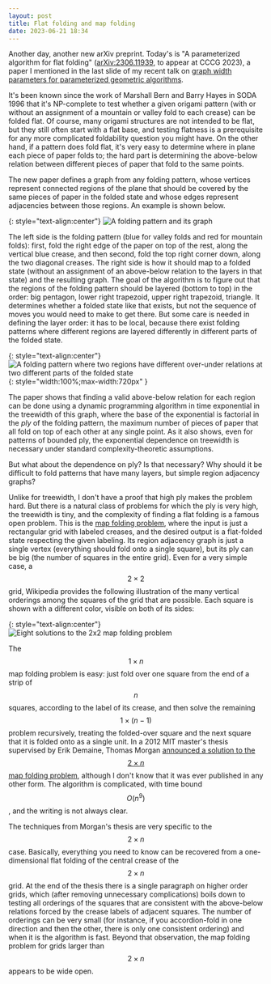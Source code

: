 ```yaml
---
layout: post
title: Flat folding and map folding
date: 2023-06-21 18:34
---
```

Another day, another new arXiv preprint. Today's is "A parameterized algorithm for flat folding" ([arXiv:2306.11939](https://arxiv.org/abs/2306.11939), to appear at CCCG 2023), a paper I mentioned in the last slide of my recent talk on [graph width parameters for parameterized geometric algorithms](https://www.ics.uci.edu/~eppstein/pubs/Epp-WPAGP-23.pdf).

It's been known since the work of Marshall Bern and Barry Hayes in SODA 1996 that it's NP-complete to test whether a given origami pattern (with or without an assignment of a mountain or valley fold to each crease) can be folded flat. Of course, many origami structures are not intended to be flat, but they still often start with a flat base, and testing flatness is a prerequisite for any more complicated foldability question you might have. On the other hand, if a pattern does fold flat, it's very easy to determine where in plane each piece of paper folds to; the hard part is determining the above-below relation between different pieces of paper that fold to the same points.

The new paper defines a graph from any folding pattern, whose vertices represent connected regions of the plane that should be covered by the same pieces of paper in the folded state and whose edges represent adjacencies between those regions. An example is shown below.

{: style="text-align:center"}
![A folding pattern and its graph]({{site.baseurl}}/assets/2023/folding-graph.svg)

The left side is the folding pattern (blue for valley folds and red for mountain folds): first, fold the right edge of the paper on top of the rest, along the vertical blue crease, and then second, fold the top right corner down, along the two diagonal creases. The right side is how it should map to a folded state (without an assignment of an above-below relation to the layers in that state) and the resulting graph. The goal of the algorithm is to figure out that the regions of the folding pattern should be layered (bottom to top) in the order: big pentagon, lower right trapezoid, upper right trapezoid, triangle. It determines whether a folded state like that exists, but not the sequence of moves you would need to make to get there. But some care is needed in defining the layer order: it has to be local, because there exist folding patterns where different regions are layered differently in different parts of the folded state.

{: style="text-align:center"}
![A folding pattern where two regions have different over-under relations at two different parts of the folded state]({{site.baseurl}}/assets/2023/over-under.svg){: style="width:100%;max-width:720px" }

The paper shows that finding a valid above-below relation for each region can be done using a dynamic programming algorithm in time exponential in the treewidth of this graph, where the base of the exponential is factorial in the _ply_ of the folding pattern, the maximum number of pieces of paper that all fold on top of each other at any single point. As it also shows, even for patterns of bounded ply, the exponential dependence on treewidth is necessary under standard complexity-theoretic assumptions.

But what about the dependence on ply? Is that necessary? Why should it be difficult to fold patterns that have many layers, but simple region adjacency graphs?

Unlike for treewidth, I don't have a proof that high ply makes the problem hard. But there is a natural class of problems for which the ply is very high, the treewidth is tiny, and the complexity of finding a flat folding is a famous open problem. This is the [map folding problem](https://en.wikipedia.org/wiki/Map_folding), where the input is just a rectangular grid with labeled creases, and the desired output is a flat-folded state respecting the given labeling. Its region adjacency graph is just a single vertex (everything should fold onto a single square), but its ply can be big (the number of squares in the entire grid). Even for a very simple case, a $$2\times 2$$ grid, Wikipedia provides the following illustration of the many vertical orderings among the squares of the grid that are possible. Each square is shown with a different color, visible on both of its sides:

{: style="text-align:center"}
![Eight solutions to the 2x2 map folding problem]({{site.baseurl}}/assets/2023/map-foldings.png 'CC-BY-SA 3.0 image File:MapFoldings-2x2.png by Robert Dickau from Wikimedia commons')

The $$1\times n$$ map folding problem is easy: just fold over one square from the end of a strip of $$n$$ squares, according to the label of its crease, and then solve the remaining $$1\times (n-1)$$ problem recursively, treating the folded-over square and the next square that it is folded onto as a single unit. In a 2012 MIT master's thesis supervised by Erik Demaine, Thomas Morgan [announced a solution to the $$2\times n$$ map folding problem](http://dspace.mit.edu/handle/1721.1/77030), although I don't know that it was ever published in any other form. The algorithm is complicated, with time bound $$O(n^9)$$, and the writing is not always clear.

The techniques from Morgan's thesis are very specific to the $$2\times n$$ case. Basically, everything you need to know can be recovered from a one-dimensional flat folding of the central crease of the $$2\times n$$ grid. At the end of the thesis there is a single paragraph on higher order grids, which (after removing unnecessary complications) boils down to testing all orderings of the squares that are consistent with the above-below relations forced by the crease labels of adjacent squares. The number of orderings can be very small (for instance, if you accordion-fold in one direction and then the other, there is only one consistent ordering) and when it is the algorithm is fast. Beyond that observation, the map folding problem for grids larger than $$2\times n$$ appears to be wide open.